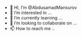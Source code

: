 - 👋 Hi, I’m @AbdusamadMansurov
- 👀 I’m interested in ...
- 🌱 I’m currently learning ...
- 💞️ I’m looking to collaborate on ...
- 📫 How to reach me ..

<!---
AbdusamadMansurov/AbdusamadMansurov is a ✨ special ✨ repository because its `README.md` (this file) appears on your GitHub profile.
You can click the Preview link to take a look at your changes.
--->
